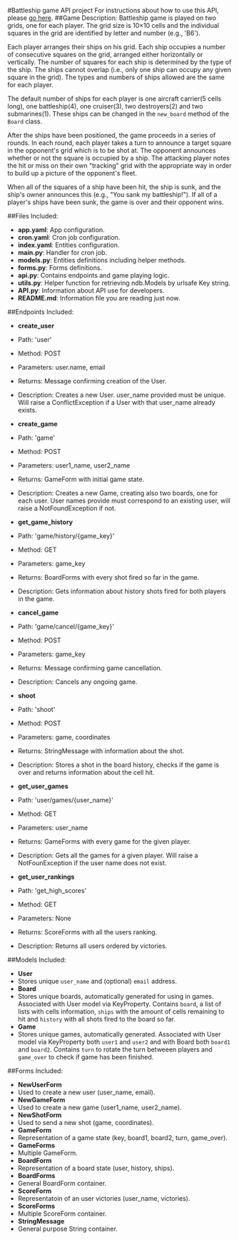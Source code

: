 #Battleship game API project
For instructions about how to use this API, please [go here](https://github.com/manelromero/Battleship-API/blob/master/API.md).
##Game Description:
Battleship game is played on two grids, one for each player. The grid size is 10×10 cells and the individual squares in the grid are identified by letter and number (e.g., 'B6').

Each player arranges their ships on his grid. Each ship occupies a number of consecutive squares on the grid, arranged either horizontally or vertically. The number of squares for each ship is determined by the type of the ship. The ships cannot overlap (i.e., only one ship can occupy any given square in the grid). The types and numbers of ships allowed are the same for each player.

The default number of ships for each player is one aircraft carrier(5 cells long), one battleship(4), one cruiser(3), two destroyers(2) and two submarines(1). These ships can be changed in the `new_board` method of the `Board` class.

After the ships have been positioned, the game proceeds in a series of rounds. In each round, each player takes a turn to announce a target square in the opponent's grid which is to be shot at. The opponent announces whether or not the square is occupied by a ship. The attacking player notes the hit or miss on their own "tracking" grid with the appropriate way in order to build up a picture of the opponent's fleet.

When all of the squares of a ship have been hit, the ship is sunk, and the ship's owner announces this (e.g., "You sank my battleship!"). If all of a player's ships have been sunk, the game is over and their opponent wins.

##Files Included:
- **app.yaml**: App configuration.
- **cron.yaml**: Cron job configuration.
- **index.yaml**: Entities configuration.
- **main.py**: Handler for cron job.
- **models.py**: Entities definitions including helper methods.
- **forms.py**: Forms definitions.
- **api.py**: Contains endpoints and game playing logic.
- **utils.py**: Helper function for retrieving ndb.Models by urlsafe Key string.
- **API.py**: Information about API use for developers.
- **README.md**: Information file you are reading just now.

##Endpoints Included:
- **create_user**
 - Path: 'user'
 - Method: POST
 - Parameters: user.name, email
 - Returns: Message confirming creation of the User.
 - Description: Creates a new User. user_name provided must be unique. Will raise a ConflictException if a User with that user_name already exists.
        
- **create_game**
 - Path: 'game'
 - Method: POST
 - Parameters: user1_name, user2_name
 - Returns: GameForm with initial game state.
 - Description: Creates a new Game, creating also two boards, one for each user. User names provide must correspond to an existing user, will raise a NotFoundException if not.

- **get_game_history**
 - Path: 'game/history/{game_key}'
 - Method: GET
 - Parameters: game_key
 - Returns: BoardForms with every shot fired so far in the game.
 - Description: Gets information about history shots fired for both players in the game.

- **cancel_game**
 - Path: 'game/cancel/{game_key}'
 - Method: POST
 - Parameters: game_key
 - Returns: Message confirming game cancellation.
 - Description: Cancels any ongoing game.

- **shoot**
 - Path: 'shoot'
 - Method: POST
 - Parameters: game, coordinates
 - Returns: StringMessage with information about the shot.
 - Description: Stores a shot in the board history, checks if the game is over and returns information about the cell hit.

- **get_user_games**
 - Path: 'user/games/{user_name}'
 - Method: GET
 - Parameters: user_name
 - Returns: GameForms with every game for the given player.
 - Description: Gets all the games for a given player. Will raise a NotFounException if the user name does not exist.

- **get_user_rankings**
 - Path: 'get_high_scores'
 - Method: GET
 - Parameters: None
 - Returns: ScoreForms with all the users ranking.
 - Description: Returns all users ordered by victories.

##Models Included:
- **User**
 - Stores unique `user_name` and (optional) `email` address.
- **Board**
 - Stores unique boards, automatically generated for using in games. Associated with User model via KeyProperty. Contains `board`, a list of lists with cells information, `ships` with the amount of cells remaining to hit and `history` with all shots fired to the board so far.
- **Game**
 - Stores unique games, automatically generated. Associated with User model via KeyProperty both `user1` and `user2` and with Board both `board1` and `board2`. Contains `turn` to rotate the turn betweeen players and `game_over` to check if game has been finished.

##Forms Included:
- **NewUserForm**
 - Used to create a new user (user_name, email).
- **NewGameForm**
 - Used to create a new game (user1_name, user2_name).
- **NewShotForm**
 - Used to send a new shot (game, coordinates).
- **GameForm**
 - Representation of a game state (key, board1, board2, turn, game_over).
- **GameForms**
 - Multiple GameForm.
- **BoardForm**
 - Representation of a board state (user, history, ships).
- **BoardForms**
 - General BoardForm container.
- **ScoreForm**
 - Representatoin of an user victories (user_name, victories).
- **ScoreForms**
 - Multiple ScoreForm container.
- **StringMessage**
 - General purpose String container.
